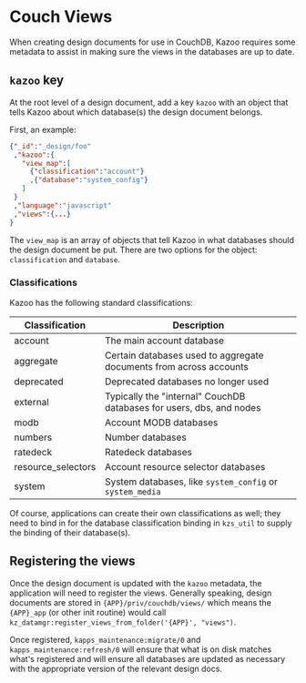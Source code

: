 # Couch Views

When creating design documents for use in CouchDB, Kazoo requires some metadata to assist in making sure the views in the databases are up to date.

## `kazoo` key

At the root level of a design document, add a key `kazoo` with an object that tells Kazoo about which database(s) the design document belongs.

First, an example:

```json
{"_id":"_design/foo"
 ,"kazoo":{
   "view_map":[
     {"classification":"account"}
     ,{"database":"system_config"}
   ]
 }
 ,"language":"javascript"
 ,"views":{...}
}
```

The `view_map` is an array of objects that tell Kazoo in what databases should the design document be put. There are two options for the object: `classification` and `database`.

### Classifications

Kazoo has the following standard classifications:

Classification | Description
-------------- | -----------
account | The main account database
aggregate | Certain databases used to aggregate documents from across accounts
deprecated | Deprecated databases no longer used
external | Typically the "internal" CouchDB databases for users, dbs, and nodes
modb | Account MODB databases
numbers | Number databases
ratedeck | Ratedeck databases
resource_selectors | Account resource selector databases
system | System databases, like `system_config` or `system_media`

Of course, applications can create their own classifications as well; they need to bind in for the database classification binding in `kzs_util` to supply the binding of their database(s).

## Registering the views

Once the design document is updated with the `kazoo` metadata, the application will need to register the views. Generally speaking, design documents are stored in `{APP}/priv/couchdb/views/` which means the `{APP}_app` (or other init routine) would call `kz_datamgr:register_views_from_folder('{APP}', "views")`.

Once registered, `kapps_maintenance:migrate/0` and `kapps_maintenance:refresh/0` will ensure that what is on disk matches what's registered and will ensure all databases are updated as necessary with the appropriate version of the relevant design docs.
